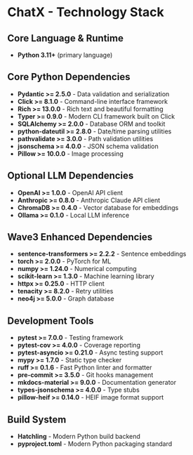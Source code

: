 # ChatX - Technology Stack

## Core Language & Runtime
- **Python 3.11+** (primary language)

## Core Python Dependencies
- **Pydantic >= 2.5.0** - Data validation and serialization
- **Click >= 8.1.0** - Command-line interface framework  
- **Rich >= 13.0.0** - Rich text and beautiful formatting
- **Typer >= 0.9.0** - Modern CLI framework built on Click
- **SQLAlchemy >= 2.0.0** - Database ORM and toolkit
- **python-dateutil >= 2.8.0** - Date/time parsing utilities
- **pathvalidate >= 3.0.0** - Path validation utilities
- **jsonschema >= 4.0.0** - JSON schema validation
- **Pillow >= 10.0.0** - Image processing

## Optional LLM Dependencies
- **OpenAI >= 1.0.0** - OpenAI API client
- **Anthropic >= 0.8.0** - Anthropic Claude API client  
- **ChromaDB >= 0.4.0** - Vector database for embeddings
- **Ollama >= 0.1.0** - Local LLM inference

## Wave3 Enhanced Dependencies  
- **sentence-transformers >= 2.2.2** - Sentence embeddings
- **torch >= 2.0.0** - PyTorch for ML
- **numpy >= 1.24.0** - Numerical computing
- **scikit-learn >= 1.3.0** - Machine learning library
- **httpx >= 0.25.0** - HTTP client
- **tenacity >= 8.2.0** - Retry utilities
- **neo4j >= 5.0.0** - Graph database

## Development Tools
- **pytest >= 7.0.0** - Testing framework
- **pytest-cov >= 4.0.0** - Coverage reporting
- **pytest-asyncio >= 0.21.0** - Async testing support
- **mypy >= 1.7.0** - Static type checker
- **ruff >= 0.1.6** - Fast Python linter and formatter
- **pre-commit >= 3.5.0** - Git hooks management
- **mkdocs-material >= 9.0.0** - Documentation generator
- **types-jsonschema >= 4.0.0** - Type stubs
- **pillow-heif >= 0.14.0** - HEIF image format support



## Build System
- **Hatchling** - Modern Python build backend
- **pyproject.toml** - Modern Python packaging standard